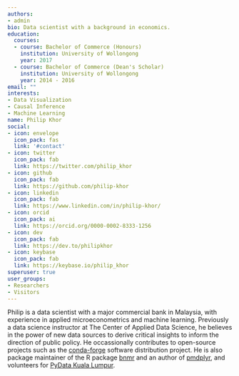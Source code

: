 ```yaml
---
authors:
- admin
bio: Data scientist with a background in economics. 
education:
  courses:
  - course: Bachelor of Commerce (Honours)
    institution: University of Wollongong
    year: 2017
  - course: Bachelor of Commerce (Dean's Scholar)
    institution: University of Wollongong
    year: 2014 - 2016
email: ""
interests:
- Data Visualization
- Causal Inference
- Machine Learning
name: Philip Khor
social:
- icon: envelope
  icon_pack: fas
  link: '#contact'
- icon: twitter
  icon_pack: fab
  link: https://twitter.com/philip_khor
- icon: github
  icon_pack: fab
  link: https://github.com/philip-khor
- icon: linkedin 
  icon_pack: fab
  link: https://www.linkedin.com/in/philip-khor/
- icon: orcid
  icon_pack: ai
  link: https://orcid.org/0000-0002-8333-1256
- icon: dev
  icon_pack: fab
  link: https://dev.to/philipkhor
- icon: keybase
  icon_pack: fab 
  link: https://keybase.io/philip_khor
superuser: true
user_groups:
- Researchers
- Visitors
---
```


Philip is a data scientist with a major commercial bank in Malaysia, with experience in applied microeconometrics and machine learning. Previously a data science instructor at The Center of Applied Data Science, he believes in the power of new data sources to derive critical insights to inform the direction of public policy. He occassionally contributes to open-source projects such as the [conda-forge](https://conda-forge.org/) software distribution project. He is also package maintainer of the R package [bnmr](https://github.com/philip-khor/bnmr/) and an author of [pmdplyr](https://github.com/NickCH-K/pmdplyr), and volunteers for [PyData Kuala Lumpur](https://www.meetup.com/pydatakl/).


